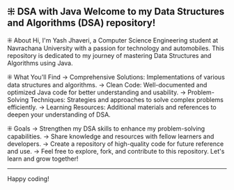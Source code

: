 ⁜ DSA with Java
Welcome to my Data Structures and Algorithms (DSA) repository!
-----------------------------------------------------------------------------------------------------------
⁜ About
Hi, I'm Yash Jhaveri, a Computer Science Engineering student at Navrachana University with a passion for technology and automobiles. This repository is dedicated to my journey of mastering Data Structures and Algorithms using Java.

⁜ What You'll Find
→ Comprehensive Solutions: Implementations of various data structures and algorithms.
→ Clean Code: Well-documented and optimized Java code for better understanding and usability.
→ Problem-Solving Techniques: Strategies and approaches to solve complex problems efficiently.
→ Learning Resources: Additional materials and references to deepen your understanding of DSA.

⁜ Goals
→ Strengthen my DSA skills to enhance my problem-solving capabilities.
→ Share knowledge and resources with fellow learners and developers.
→ Create a repository of high-quality code for future reference and use.
→ Feel free to explore, fork, and contribute to this repository. Let's learn and grow together!

---------------------------------------------------------------------------------------------------------------
Happy coding!





